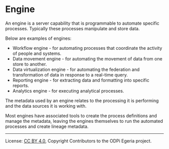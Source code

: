 <!-- SPDX-License-Identifier: CC-BY-4.0 -->
<!-- Copyright Contributors to the ODPi Egeria project. -->

# Engine

An engine is a server capability that is programmable to automate specific
processes.  Typically these processes manipulate and store data.

Below are examples of engines:

* Workflow engine - for automating processes that coordinate the activity of people and systems.
* Data movement engine - for automating the movement of data from one store to another.
* Data virtualization engine - for automating the federation and transformation
of data in response to a real-time query.
* Reporting engine - for extracting data and formatting into specific reports.
* Analytics engine - for executing analytical processes.

The metadata used by an engine relates to the processing it is performing and the
data sources it is working with.

Most engines have associated tools to create the process definitions and manage the metadata,
leaving the engines themselves to run the automated processes and create lineage metadata.




----
License: [CC BY 4.0](https://creativecommons.org/licenses/by/4.0/),
Copyright Contributors to the ODPi Egeria project.